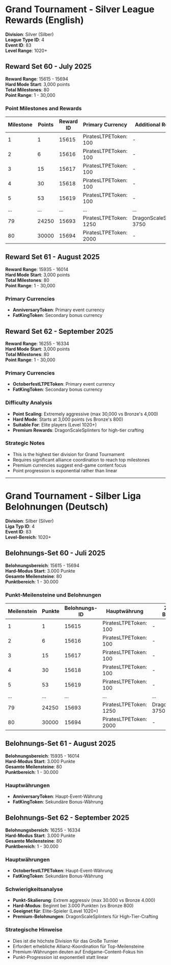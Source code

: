 # Grand Tournament - Silver League Rewards (English)

**Division**: Silver (Silber)  
**League Type ID**: 4  
**Event ID**: 83  
**Level Range**: 1020+  

## Reward Set 60 - July 2025

**Reward Range**: 15615 - 15694  
**Hard Mode Start**: 3,000 points  
**Total Milestones**: 80  
**Point Range**: 1 - 30,000  

### Point Milestones and Rewards

| Milestone | Points | Reward ID | Primary Currency | Additional Rewards |
|-----------|---------|-----------|------------------|-------------------|
| 1 | 1 | 15615 | PiratesLTPEToken: 100 | - |
| 2 | 6 | 15616 | PiratesLTPEToken: 100 | - |
| 3 | 15 | 15617 | PiratesLTPEToken: 100 | - |
| 4 | 30 | 15618 | PiratesLTPEToken: 100 | - |
| 5 | 53 | 15619 | PiratesLTPEToken: 100 | - |
| ... | ... | ... | ... | ... |
| 79 | 24250 | 15693 | PiratesLTPEToken: 1250 | DragonScaleSplinters: 3750 |
| 80 | 30000 | 15694 | PiratesLTPEToken: 2000 | - |

## Reward Set 61 - August 2025

**Reward Range**: 15935 - 16014  
**Hard Mode Start**: 3,000 points  
**Total Milestones**: 80  
**Point Range**: 1 - 30,000  

### Primary Currencies
- **AnniversaryToken**: Primary event currency
- **FatKingToken**: Secondary bonus currency

## Reward Set 62 - September 2025

**Reward Range**: 16255 - 16334  
**Hard Mode Start**: 3,000 points  
**Total Milestones**: 80  
**Point Range**: 1 - 30,000  

### Primary Currencies
- **OctoberfestLTPEToken**: Primary event currency  
- **FatKingToken**: Secondary bonus currency

### Difficulty Analysis
- **Point Scaling**: Extremely aggressive (max 30,000 vs Bronze's 4,000)
- **Hard Mode**: Starts at 3,000 points (vs Bronze's 800)
- **Suitable For**: Elite players (Level 1020+)
- **Premium Rewards**: DragonScaleSplinters for high-tier crafting

### Strategic Notes
- This is the highest tier division for Grand Tournament
- Requires significant alliance coordination to reach top milestones
- Premium currencies suggest end-game content focus
- Point progression is exponential rather than linear

---

# Grand Tournament - Silber Liga Belohnungen (Deutsch)

**Division**: Silber (Silver)  
**Liga Typ ID**: 4  
**Event ID**: 83  
**Level-Bereich**: 1020+  

## Belohnungs-Set 60 - Juli 2025

**Belohnungsbereich**: 15615 - 15694  
**Hard-Modus Start**: 3.000 Punkte  
**Gesamte Meilensteine**: 80  
**Punktbereich**: 1 - 30.000  

### Punkt-Meilensteine und Belohnungen

| Meilenstein | Punkte | Belohnungs-ID | Hauptwährung | Zusätzliche Belohnungen |
|-------------|---------|---------------|--------------|-------------------------|
| 1 | 1 | 15615 | PiratesLTPEToken: 100 | - |
| 2 | 6 | 15616 | PiratesLTPEToken: 100 | - |
| 3 | 15 | 15617 | PiratesLTPEToken: 100 | - |
| 4 | 30 | 15618 | PiratesLTPEToken: 100 | - |
| 5 | 53 | 15619 | PiratesLTPEToken: 100 | - |
| ... | ... | ... | ... | ... |
| 79 | 24250 | 15693 | PiratesLTPEToken: 1250 | DragonScaleSplinters: 3750 |
| 80 | 30000 | 15694 | PiratesLTPEToken: 2000 | - |

## Belohnungs-Set 61 - August 2025

**Belohnungsbereich**: 15935 - 16014  
**Hard-Modus Start**: 3.000 Punkte  
**Gesamte Meilensteine**: 80  
**Punktbereich**: 1 - 30.000  

### Hauptwährungen
- **AnniversaryToken**: Haupt-Event-Währung
- **FatKingToken**: Sekundäre Bonus-Währung

## Belohnungs-Set 62 - September 2025

**Belohnungsbereich**: 16255 - 16334  
**Hard-Modus Start**: 3.000 Punkte  
**Gesamte Meilensteine**: 80  
**Punktbereich**: 1 - 30.000  

### Hauptwährungen
- **OctoberfestLTPEToken**: Haupt-Event-Währung  
- **FatKingToken**: Sekundäre Bonus-Währung

### Schwierigkeitsanalyse
- **Punkt-Skalierung**: Extrem aggressiv (max 30.000 vs Bronze 4.000)
- **Hard-Modus**: Beginnt bei 3.000 Punkten (vs Bronze 800)
- **Geeignet für**: Elite-Spieler (Level 1020+)
- **Premium-Belohnungen**: DragonScaleSplinters für High-Tier-Crafting

### Strategische Hinweise
- Dies ist die höchste Division für das Große Turnier
- Erfordert erhebliche Allianz-Koordination für Top-Meilensteine
- Premium-Währungen deuten auf Endgame-Content-Fokus hin
- Punkt-Progression ist exponentiell statt linear